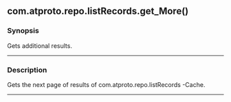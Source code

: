 com.atproto.repo.listRecords.get_More()
---------------------------------------




### Synopsis
Gets additional results.



---


### Description

Gets the next page of results of com.atproto.repo.listRecords -Cache.



---
